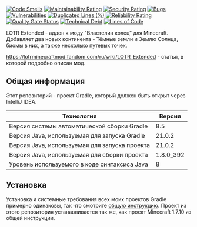 [![Code Smells](https://sonarcloud.io/api/project_badges/measure?project=Hummel009_LOTR-Extended&metric=code_smells)](https://sonarcloud.io/summary/overall?id=Hummel009_LOTR-Extended)
[![Maintainability Rating](https://sonarcloud.io/api/project_badges/measure?project=Hummel009_LOTR-Extended&metric=sqale_rating)](https://sonarcloud.io/summary/overall?id=Hummel009_LOTR-Extended)
[![Security Rating](https://sonarcloud.io/api/project_badges/measure?project=Hummel009_LOTR-Extended&metric=security_rating)](https://sonarcloud.io/summary/overall?id=Hummel009_LOTR-Extended)
[![Bugs](https://sonarcloud.io/api/project_badges/measure?project=Hummel009_LOTR-Extended&metric=bugs)](https://sonarcloud.io/summary/overall?id=Hummel009_LOTR-Extended)
[![Vulnerabilities](https://sonarcloud.io/api/project_badges/measure?project=Hummel009_LOTR-Extended&metric=vulnerabilities)](https://sonarcloud.io/summary/overall?id=Hummel009_LOTR-Extended)
[![Duplicated Lines (%)](https://sonarcloud.io/api/project_badges/measure?project=Hummel009_LOTR-Extended&metric=duplicated_lines_density)](https://sonarcloud.io/summary/overall?id=Hummel009_LOTR-Extended)
[![Reliability Rating](https://sonarcloud.io/api/project_badges/measure?project=Hummel009_LOTR-Extended&metric=reliability_rating)](https://sonarcloud.io/summary/overall?id=Hummel009_LOTR-Extended)
[![Quality Gate Status](https://sonarcloud.io/api/project_badges/measure?project=Hummel009_LOTR-Extended&metric=alert_status)](https://sonarcloud.io/summary/overall?id=Hummel009_LOTR-Extended)
[![Technical Debt](https://sonarcloud.io/api/project_badges/measure?project=Hummel009_LOTR-Extended&metric=sqale_index)](https://sonarcloud.io/summary/overall?id=Hummel009_LOTR-Extended)
[![Lines of Code](https://sonarcloud.io/api/project_badges/measure?project=Hummel009_LOTR-Extended&metric=ncloc)](https://sonarcloud.io/summary/overall?id=Hummel009_LOTR-Extended)

LOTR Extended - аддон к моду "Властелин колец" для Minecraft. Добавляет два новых континента - Тёмные земли и Землю Солнца, биомы в них, а также несколько путевых точек.

https://lotrminecraftmod.fandom.com/ru/wiki/LOTR_Extended - статья, в которой подробно описан мод.

## Общая информация

Этот репозиторий - проект Gradle, который должен быть открыт через IntelliJ IDEA.

| Технология                                    | Версия    |
|-----------------------------------------------|-----------|
| Версия системы автоматической сборки Gradle   | 8.5       |
| Версия Java, используемая для запуска Gradle  | 21.0.2    |
| Версия Java, используемая для запуска проекта | 21.0.2    |
| Версия Java, используемая для сборки проекта  | 1.8.0_392 |
| Уровень используемого в коде синтаксиса Java  | 8         |

## Установка

Установка и системные требования всех моих проектов Gradle примерно одинаковы, так что смотрите [общую инструкцию](https://github.com/Hummel009/Legendary-Item#readme). Проект из этого репозитория устанавливается так же, как проект Minecraft 1.7.10 из общей инструкции.
